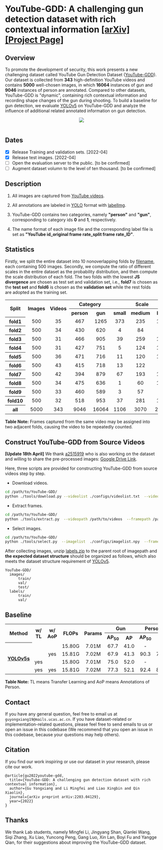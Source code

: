 # YouTube-GDD: A challenging gun detection dataset with rich contextual information [[arXiv]](https://arxiv.org/pdf/2203.04129.pdf) [[Project Page]](https://www.researchgate.net/project/YouTube-GDD)

## Overview
To promote the development of security, this work presents a new challenging dataset called YouTube Gun Detection Dataset ([YouTube-GDD](https://arxiv.org/pdf/2203.04129.pdf)). Our dataset is collected from **343** high-definition YouTube videos and contains **5000** well-chosen images, in which **16064** instances of gun and **9046** instances of person are annotated. Compared to other datasets, YouTube-GDD is "dynamic", containing rich contextual information and recording shape changes of the gun during shooting. To build a baseline for gun detection, we evaluate [YOLOv5](https://github.com/ultralytics/yolov5) on YouTube-GDD and analyze the influence of additional related annotated information on gun detection.

<div align="center">
  <img src="./assert/example.png"/>
</div>
<br>

## Dates
- [x] Release Training and validation sets. [2022-04]
- [x] Release test images. [2022-04]
- [ ] Open the evaluation server to the public. [to be confirmed]
- [ ] Augment dataset volumn to the level of ten thousand. [to be confirmed]

## Description
1. All images are captured from [YouTube videos](https://www.youtube.com/results?search_query=gun).

2. All annotations are labeled in [YOLO](https://roboflow.com/formats/yolo-darknet-txt) format with [labelImg](https://github.com/tzutalin/labelImg).

3. YouTube-GDD contains two categories, namely **"person"** and **"gun"**, corresponding to category ids **0** and **1**, respectively.

4. The name format of each image file and the corresponding label file is set as **"YouTube id_original frame rate_split frame rate_ID"**.

## Statistics
Firstly, we split the entire dataset into 10 nonoverlapping folds by [filename](https://github.com/UCAS-GYX/YouTube-GDD/blob/main/configs/imagelist_10flod.npy), each containing 500 images. Secondly, we compute the ratio of different scales in the entire dataset as the probability distribution, and then compute the scale distribution of each fold. The two folds with the lowest **JS divergence** are chosen as test set and validation set, i.e., **fold7** is chosen as the **test set** and **fold6** is chosen as the **validation set** while the rest folds are adopted as the training set.

<table>
   <tr>
      <th rowspan="2" valign="center">Split</th>
      <th rowspan="2" valign="center">Images</th>
      <th rowspan="2" valign="center">Videos</th>
      <th colspan="2" align="center">Category</th>
      <th colspan="3" aligin="center">Scale</th>
   </tr>
   <tr>
      <th align="center">person</th>
      <th align="center">gun</th>
      <th align="center">small</th>
      <th align="center">medium</th>
      <th align="center">large</th>
   </tr>
   <tr>
      <th align="center">fold1</th>
      <td align="center">500</td>
      <td align="center">35</td>
      <td align="center">467</td>
      <td align="center">1265</td>
      <td align="center">373</td>
      <td align="center">235</td>
      <td align="center">1124</td>
   </tr>
   <tr>
      <th align="center">fold2</th>
      <td align="center">500</td>
      <td align="center">34</td>
      <td align="center">430</td>
      <td align="center">620</td>
      <td align="center">4</td>
      <td align="center">84</td>
      <td align="center">962</td>
   </tr>
   <tr>
      <th align="center">fold3</th>
      <td align="center">500</td>
      <td align="center">31</td>
      <td align="center">466</td>
      <td align="center">905</td>
      <td align="center">39</td>
      <td align="center">259</td>
      <td align="center">1073</td>
   </tr>
   <tr>
      <th align="center">fold4</th>
      <td align="center">500</td>
      <td align="center">31</td>
      <td align="center">427</td>
      <td align="center">751</td>
      <td align="center">5</td>
      <td align="center">124</td>
      <td align="center">1049</td>
   </tr>
   <tr>
      <th align="center">fold5</th>
      <td align="center">500</td>
      <td align="center">36</td>
      <td align="center">471</td>
      <td align="center">716</td>
      <td align="center">11</td>
      <td align="center">120</td>
      <td align="center">1056</td>
   </tr>
   <tr>
      <th align="center">fold6</th>
      <td align="center">500</td>
      <td align="center">43</td>
      <td align="center">415</td>
      <td align="center">718</td>
      <td align="center">13</td>
      <td align="center">122</td>
      <td align="center">998</td>
   </tr>
   <tr>
      <th align="center">fold7</th>
      <td align="center">500</td>
      <td align="center">42</td>
      <td align="center">394</td>
      <td align="center">879</td>
      <td align="center">67</td>
      <td align="center">193</td>
      <td align="center">1013</td>
   </tr>
   <tr>
      <th align="center">fold8</th>
      <td align="center">500</td>
      <td align="center">34</td>
      <td align="center">475</td>
      <td align="center">636</td>
      <td align="center">1</td>
      <td align="center">60</td>
      <td align="center">1050</td>
   </tr>
   <tr>
      <th align="center">fold9</th>
      <td align="center">500</td>
      <td align="center">33</td>
      <td align="center">460</td>
      <td align="center">589</td>
      <td align="center">3</td>
      <td align="center">57</td>
      <td align="center">989</td>
   </tr>
   <tr>
      <th align="center">fold10</th>
      <td align="center">500</td>
      <td align="center">32</td>
      <td align="center">518</td>
      <td align="center">953</td>
      <td align="center">37</td>
      <td align="center">281</td>
      <td align="center">1151</td>
   </tr>
   <tr>
      <th align="center">all</th>
      <td align="center">5000</td>
      <td align="center">343</td>
      <td align="center">9046</td>
      <td align="center">16064</td>
      <td align="center">1106</td>
      <td align="center">3070</td>
      <td align="center">20934</td>
   </tr>
</table>

**Table Note:** Frames captured from the same video may be assigned into two adjacent folds, causing the video to be repeatedly counted.

## Construct YouTube-GDD from Source Videos
**[Update 18th April]** We thank [a2515919](https://github.com/a2515919) who is also working on the dataset and willing to share the pre-processed images: [Google Drive Link](https://drive.google.com/file/d/1TH6kSx7WoFRrUPbxcDGYBrFrYUI1ReWa/view).

Here, three scripts are provided for constructing YouTube-GDD from source videos step by step.

+ Download videos.
```bash
cd /path/to/YouTube-GDD/
python ./tools/download.py --videolist ./configs/videolist.txt  --videopath /path/to/videos
```
+ Extract frames.
```bash
cd /path/to/YouTube-GDD/
python ./tools/extract.py  --videopath /path/to/videos  --framepath /path/to/frames
```
+ Select images.
```bash
cd /path/to/YouTube-GDD/
python ./tools/select.py  --imagelist  ./configs/imagelist.npy  --framepath /path/to/frames --imagepath /path/to/images
```

After collecting images, unzip [labels.zip](https://github.com/UCAS-GYX/YouTube-GDD/blob/main/labels.zip) to the parent root of imagepath and **the expected dataset structure** should be organized as follows, which also meets the dataset structure requirement of [YOLOv5](https://github.com/ultralytics/yolov5).
```
YouTube-GDD/
  images/
      train/
      val/
      test/
  labels/
      train/
      val/
```

## Baseline
<table>
   <tr>
      <th rowspan="2" valign="center">Method</th>
      <th rowspan="2" valign="center">w/ TL</th>
      <th rowspan="2" valign="center">w/ AoP</th>
      <th rowspan="2" align="center">FLOPs</th>
      <th rowspan="2" aligin="center">Params</th>
      <th colspan="2" aligin="center">Gun</th>
      <th colspan="2" aligin="center">Person</th>
   </tr>
   <tr>
      <th align="center">AP<sub>50</sub></th>
      <th align="center">AP</th>
      <th align="center">AP<sub>50</sub></th>
      <th align="center">AP</th>
   </tr>
<tr>
        <th rowspan="4" valign="center"><a href=https://github.com/ultralytics/yolov5/blob/master/models/yolov5s.yaml>YOLOv5s</a></th>
        <td align="center"></td>
        <td align="center"></td>
        <td align="center">15.80G</td>
        <td align="center">7.01M</td>
        <td align="center">67.7</td>
        <td align="center">41.0</td>
        <td align="center">-</td>
        <td align="center">-</td>
    </tr>
    <tr>
        <td align="center"></td>
        <td align="center">yes</td>
        <td align="center">15.81G</td>
        <td align="center">7.02M</td>
        <td align="center">67.9</td>
        <td align="center">41.3</td>
        <td align="center">90.3</td>
        <td align="center">75.0</td>
    </tr>
    <tr>
        <td align="center">yes</td>
        <td align="center"></td>
        <td align="center">15.80G</td>
        <td align="center">7.01M</td>
        <td align="center">75.0</td>
        <td align="center">52.0</td>
        <td align="center">-</td>
        <td align="center">-</td>
    </tr>
    <tr>
        <td align="center">yes</td>
        <td align="center">yes</td>
        <td align="center">15.81G</td>
        <td align="center">7.02M</td>
        <td align="center">77.3</td>
        <td align="center">52.1</td>
        <td align="center">92.4</td>
        <td align="center">81.2</td>
    </tr>
</table>

**Table Note:** TL means Transfer Learning and AoP means Annotations of Person.

## Contact
If you have any general question, feel free to email us at `guyongxiang19@mails.ucas.ac.cn`. If you have dataset-related or implementation-related questions, please feel free to send emails to us or open an issue in this codebase (We recommend that you open an issue in this codebase, because your questions may help others). 

## Citation
If you find our work inspiring or use our dataset in your research, please cite our work.
```
@article{gu2022youtube-gdd,
  title={YouTube-GDD: A challenging gun detection dataset with rich contextual information},
  author={Gu Yongxiang and Li Mingfei and Liao Xingbin and Qin Xiaolin},
  journal={arXiv preprint arXiv:2203.04129},
  year={2022}
}
```

## Thanks
We thank Lab students, namely Mingfei Li, Jingyang Shan, Qianlei Wang, Siqi Zhang, Xu Liao, Yuncong Peng, Gang Luo, Xin Lan, Boyi Fu and Yangge Qian, for their suggestions about improving the YouTube-GDD dataset.
